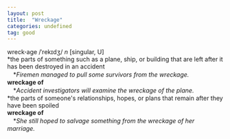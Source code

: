 ```yaml
---
layout: post
title:  "Wreckage"
categories: undefined
tag: good
---
```

<DIV style="MARGIN: 0px 0px 5px">wreck<B>·</B>age /ˈrekɪdʒ/ <I>n</I> [singular, U] <BR>*the parts of something such as a plane, ship, or building that are left after it has been destroyed in an accident<BR>　*<I>Firemen managed to pull some survivors from the wreckage.</I><BR><B>wreckage of</B><BR>　*<I>Accident investigators will examine the wreckage of the plane.</I><BR>*the parts of someone's relationships, hopes, or plans that remain after they have been spoiled<BR><B>wreckage of</B><BR>　*<I>She still hoped to salvage something from the wreckage of her marriage.</I></DIV>
